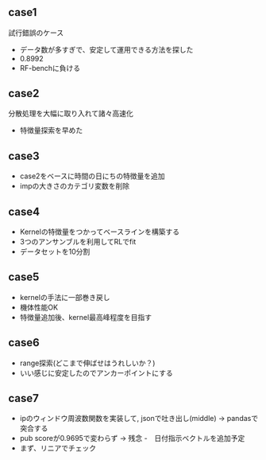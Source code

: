 # 

## case1
試行錯誤のケース  
- データ数が多すぎで、安定して運用できる方法を探した
- 0.8992
- RF-benchに負ける

## case2
分散処理を大幅に取り入れて諸々高速化
- 特徴量探索を早めた

## case3 
- case2をベースに時間の日にちの特徴量を追加
- impの大きさのカテゴリ変数を削除

## case4 
- Kernelの特徴量をつかってベースラインを構築する
- 3つのアンサンブルを利用してRLでfit
- データセットを10分割

## case5 
- kernelの手法に一部巻き戻し
- 機体性能OK
- 特徴量追加後、kernel最高峰程度を目指す　

## case6
- range探索(どこまで伸ばせはうれしいか？)
- いい感じに安定したのでアンカーポイントにする

## case7 
- ipのウィンドウ周波数関数を実装して, jsonで吐き出し(middle) -> pandasで突合する
- pub scoreが0.9695で変わらず -> 残念
-　日付指示ベクトルを追加予定
- まず、リニアでチェック　
